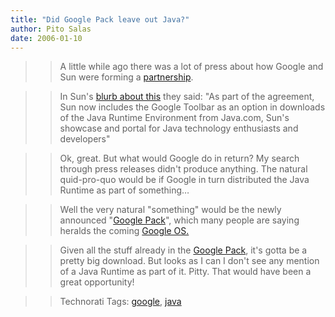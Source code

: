 ```yaml
---
title: "Did Google Pack leave out Java?"
author: Pito Salas
date: 2006-01-10
---
```



>>

>> A little while ago there was a lot of press about how Google and Sun were
forming a [partnership](<http://www.sun.com/2005-1004/feature/>).

>>

>> In Sun's [blurb about this](<http://www.sun.com/2005-1004/feature/>) they
said: "As part of the agreement, Sun now includes the Google Toolbar as an
option in downloads of the Java Runtime Environment from Java.com, Sun's
showcase and portal for Java technology enthusiasts and developers"

>>

>> Ok, great. But what would Google do in return? My search through press
releases didn't produce anything. The natural quid-pro-quo would be if Google
in turn distributed the Java Runtime as part of something…

>>

>> Well the very natural "something" would be the newly announced "[Google
Pack](<http://pack.google.com/pack_installer_required.html>)", which many
people are saying heralds the coming [Google OS.
](<http://www.kottke.org/04/04/google-operating-system>)

>>

>> Given all the stuff already in the [Google
Pack](<http://pack.google.com/pack_installer_required.html>), it's gotta be a
pretty big download. But looks as I can I don't see any mention of a Java
Runtime as part of it. Pitty. That would have been a great opportunity!

>>

>> Technorati Tags: [google](<http://www.technorati.com/tag/google>),
[java](<http://www.technorati.com/tag/java>)


